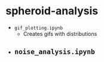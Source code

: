 # spheroid-analysis

- `gif_plotting.ipynb`
  - Creates gifs with distributions
- `noise_analysis.ipynb`
  -
